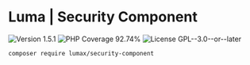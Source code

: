 # Luma | Security Component

<div>
<!-- Version Badge -->
<img src="https://img.shields.io/badge/Version-1.5.1-blue" alt="Version 1.5.1">
<!-- PHP Coverage Badge -->
<img src="https://img.shields.io/badge/PHP Coverage-92.74%25-green" alt="PHP Coverage 92.74%">
<!-- License Badge -->
<img src="https://img.shields.io/badge/License-GPL--3.0--or--later-34ad9b" alt="License GPL--3.0--or--later">
</div>

```
composer require lumax/security-component
```